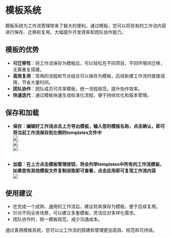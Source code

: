 # 模板系统

模板系统为工作流管理带来了极大的便利。通过模板，您可以将现有的工作流内容进行保存、迁移和复用，大幅提升开发效率和团队协作能力。

## 模板的优势

- **可迁移性**：将工作流保存为模板后，可以轻松在不同项目、不同环境间迁移，无需重复搭建。
- **高效复用**：常用的流程和节点组合可以保存为模板，后续新建工作流时直接调用，节省大量时间。
- **团队协作**：团队成员可共享模板，统一流程规范，提升协作效率。
- **快速迭代**：通过模板快速生成标准化流程，便于持续优化和版本管理。

## 保存和加载

 - **保存：编辑好工作流点击上方导出模板，输入您的模板名称，点击确认，即可将当前工作流保存到左侧的templates文件中**<br >
<img src="/docs/assets/save_tmp.png" /><br >
<img src="/docs/assets/save_success.png" /><br >
<img src="/docs/assets/see_tmp.png" /><br ><br >

 - **加载：在上方点击模板管理按钮，将会列举templates中所有的工作流模板，如果您有其他模板文件复制进取即可查看，点击应用即可复现工作流内容**<br >
<img src="/docs/assets/load_tmp.png" /><br >

## 使用建议

- 在完成一个成熟、通用的工作流后，建议将其保存为模板，便于后续复用。
- 针对不同业务场景，可以建立多套模板，灵活应对多样化需求。
- 团队协作时，统一模板规范，减少沟通成本。

通过善用模板系统，您可以让工作流的搭建和管理更加高效、规范和可持续。 